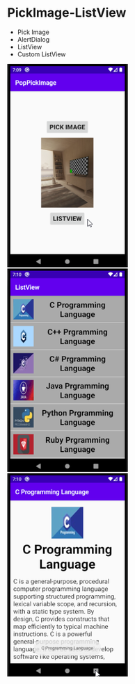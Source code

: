 # PickImage-ListView
- Pick Image
- AlertDialog
- ListView
- Custom ListView


![image1](https://github.com/HiBijoy143/PickImage-ListView/blob/master/s1.png)
![image2](https://github.com/HiBijoy143/PickImage-ListView/blob/master/s2.png)
![image3](https://github.com/HiBijoy143/PickImage-ListView/blob/master/s3.png)
